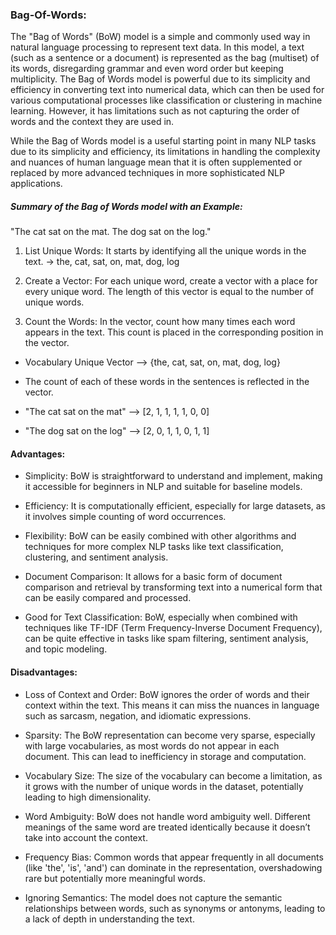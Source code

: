 ### Bag-Of-Words:

The "Bag of Words" (BoW) model is a simple and commonly used way in natural language processing to represent text data. In this model, a text (such as a sentence or a document) is represented as the bag (multiset) of its words, disregarding grammar and even word order but keeping multiplicity. The Bag of Words model is powerful due to its simplicity and efficiency in converting text into numerical data, which can then be used for various computational processes like classification or clustering in machine learning. However, it has limitations such as not capturing the order of words and the context they are used in.

While the Bag of Words model is a useful starting point in many NLP tasks due to its simplicity and efficiency, its limitations in handling the complexity and nuances of human language mean that it is often supplemented or replaced by more advanced techniques in more sophisticated NLP applications.

##### Summary of the Bag of Words model with an Example:

"The cat sat on the mat.
The dog sat on the log."

1. List Unique Words: It starts by identifying all the unique words in the text. -> the, cat, sat, on, mat, dog, log

2. Create a Vector: For each unique word, create a vector with a place for every unique word. The length of this vector is equal to the number of unique words.

3. Count the Words: In the vector, count how many times each word appears in the text. This count is placed in the corresponding position in the vector.


- Vocabulary Unique Vector --> {the, cat, sat, on, mat, dog, log}

- The count of each of these words in the sentences is reflected in the vector.
- "The cat sat on the mat" --> [2, 1, 1, 1, 1, 0, 0]
- "The dog sat on the log" --> [2, 0, 1, 1, 0, 1, 1]

   


#### Advantages:

- Simplicity: BoW is straightforward to understand and implement, making it accessible for beginners in NLP and suitable for baseline models.

- Efficiency: It is computationally efficient, especially for large datasets, as it involves simple counting of word occurrences.

- Flexibility: BoW can be easily combined with other algorithms and techniques for more complex NLP tasks like text classification, clustering, and sentiment analysis.

- Document Comparison: It allows for a basic form of document comparison and retrieval by transforming text into a numerical form that can be easily compared and processed.

- Good for Text Classification: BoW, especially when combined with techniques like TF-IDF (Term Frequency-Inverse Document Frequency), can be quite effective in tasks like spam filtering, sentiment analysis, and topic modeling.


#### Disadvantages:

- Loss of Context and Order: BoW ignores the order of words and their context within the text. This means it can miss the nuances in language such as sarcasm, negation, and idiomatic expressions.

- Sparsity: The BoW representation can become very sparse, especially with large vocabularies, as most words do not appear in each document. This can lead to inefficiency in storage and computation.

- Vocabulary Size: The size of the vocabulary can become a limitation, as it grows with the number of unique words in the dataset, potentially leading to high dimensionality.

- Word Ambiguity: BoW does not handle word ambiguity well. Different meanings of the same word are treated identically because it doesn’t take into account the context.

- Frequency Bias: Common words that appear frequently in all documents (like 'the', 'is', 'and') can dominate in the representation, overshadowing rare but potentially more meaningful words.

- Ignoring Semantics: The model does not capture the semantic relationships between words, such as synonyms or antonyms, leading to a lack of depth in understanding the text.




